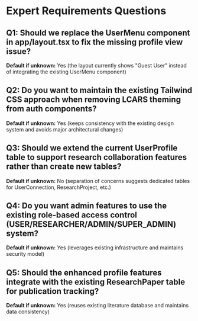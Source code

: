 # Expert Requirements Questions

## Q1: Should we replace the UserMenu component in app/layout.tsx to fix the missing profile view issue?
**Default if unknown:** Yes (the layout currently shows "Guest User" instead of integrating the existing UserMenu component)

## Q2: Do you want to maintain the existing Tailwind CSS approach when removing LCARS theming from auth components?
**Default if unknown:** Yes (keeps consistency with the existing design system and avoids major architectural changes)

## Q3: Should we extend the current UserProfile table to support research collaboration features rather than create new tables?
**Default if unknown:** No (separation of concerns suggests dedicated tables for UserConnection, ResearchProject, etc.)

## Q4: Do you want admin features to use the existing role-based access control (USER/RESEARCHER/ADMIN/SUPER_ADMIN) system?
**Default if unknown:** Yes (leverages existing infrastructure and maintains security model)

## Q5: Should the enhanced profile features integrate with the existing ResearchPaper table for publication tracking?
**Default if unknown:** Yes (reuses existing literature database and maintains data consistency)